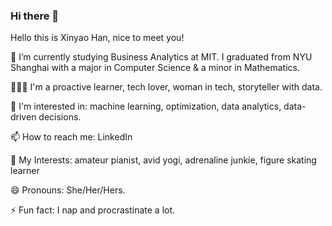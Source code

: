 ### Hi there 👋

<!--
**XinyaoHan/XinyaoHan** is a ✨ _special_ ✨ repository because its `README.md` (this file) appears on your GitHub profile.

Here are some ideas to get you started:

- 🔭 I’m currently working on ...
- 🌱 I’m currently learning ...
- 👯 I’m looking to collaborate on ...
- 🤔 I’m looking for help with ...
- 💬 Ask me about ...
- 📫 How to reach me: ...
- 😄 Pronouns: ...
- ⚡ Fun fact: ...
-->

Hello this is Xinyao Han, nice to meet you!

:school: I’m currently studying Business Analytics at MIT. I graduated from NYU Shanghai with a major in Computer Science & a minor in Mathematics.

🙋🏻‍♀️ I'm a proactive learner, tech lover, woman in tech, storyteller with data.

🌱 I'm interested in: machine learning, optimization, data analytics, data-driven decisions.

📫 How to reach me: LinkedIn

💛 My Interests: amateur pianist, avid yogi, adrenaline junkie, figure skating learner

😄 Pronouns: She/Her/Hers.

⚡ Fun fact: I nap and procrastinate a lot.
